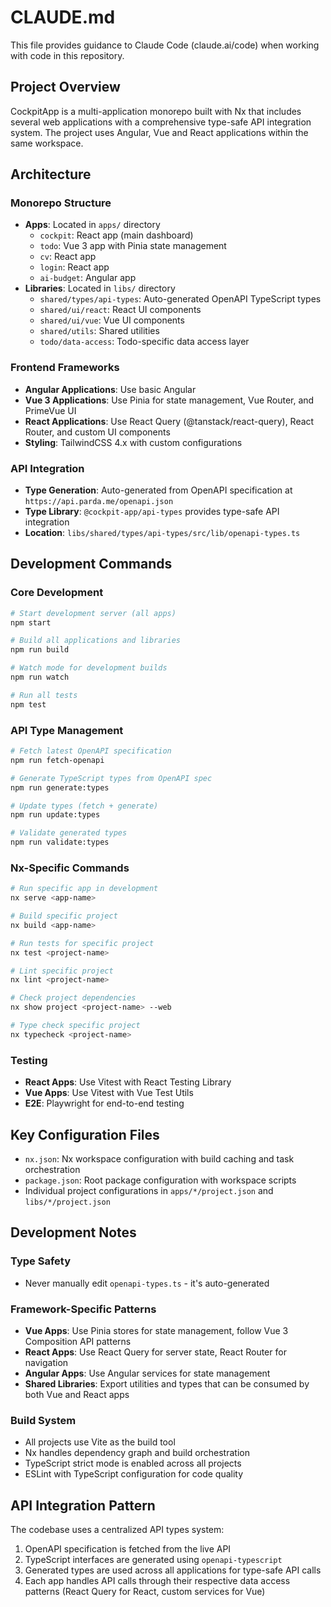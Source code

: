 # CLAUDE.md

This file provides guidance to Claude Code (claude.ai/code) when working with code in this repository.

## Project Overview

CockpitApp is a multi-application monorepo built with Nx that includes several web applications with a comprehensive type-safe API integration system. The project uses Angular, Vue and React applications within the same workspace.

## Architecture

### Monorepo Structure

- **Apps**: Located in `apps/` directory
  - `cockpit`: React app (main dashboard)
  - `todo`: Vue 3 app with Pinia state management
  - `cv`: React app
  - `login`: React app
  - `ai-budget`: Angular app
- **Libraries**: Located in `libs/` directory
  - `shared/types/api-types`: Auto-generated OpenAPI TypeScript types
  - `shared/ui/react`: React UI components
  - `shared/ui/vue`: Vue UI components
  - `shared/utils`: Shared utilities
  - `todo/data-access`: Todo-specific data access layer

### Frontend Frameworks

- **Angular Applications**: Use basic Angular
- **Vue 3 Applications**: Use Pinia for state management, Vue Router, and PrimeVue UI
- **React Applications**: Use React Query (@tanstack/react-query), React Router, and custom UI components
- **Styling**: TailwindCSS 4.x with custom configurations

### API Integration

- **Type Generation**: Auto-generated from OpenAPI specification at `https://api.parda.me/openapi.json`
- **Type Library**: `@cockpit-app/api-types` provides type-safe API integration
- **Location**: `libs/shared/types/api-types/src/lib/openapi-types.ts`

## Development Commands

### Core Development

```bash
# Start development server (all apps)
npm start

# Build all applications and libraries
npm run build

# Watch mode for development builds
npm run watch

# Run all tests
npm test
```

### API Type Management

```bash
# Fetch latest OpenAPI specification
npm run fetch-openapi

# Generate TypeScript types from OpenAPI spec
npm run generate:types

# Update types (fetch + generate)
npm run update:types

# Validate generated types
npm run validate:types
```

### Nx-Specific Commands

```bash
# Run specific app in development
nx serve <app-name>

# Build specific project
nx build <app-name>

# Run tests for specific project
nx test <project-name>

# Lint specific project
nx lint <project-name>

# Check project dependencies
nx show project <project-name> --web

# Type check specific project
nx typecheck <project-name>
```

### Testing

- **React Apps**: Use Vitest with React Testing Library
- **Vue Apps**: Use Vitest with Vue Test Utils
- **E2E**: Playwright for end-to-end testing

## Key Configuration Files

- `nx.json`: Nx workspace configuration with build caching and task orchestration
- `package.json`: Root package configuration with workspace scripts
- Individual project configurations in `apps/*/project.json` and `libs/*/project.json`

## Development Notes

### Type Safety

- Never manually edit `openapi-types.ts` - it's auto-generated

### Framework-Specific Patterns

- **Vue Apps**: Use Pinia stores for state management, follow Vue 3 Composition API patterns
- **React Apps**: Use React Query for server state, React Router for navigation
- **Angular Apps**: Use Angular services for state management
- **Shared Libraries**: Export utilities and types that can be consumed by both Vue and React apps

### Build System

- All projects use Vite as the build tool
- Nx handles dependency graph and build orchestration
- TypeScript strict mode is enabled across all projects
- ESLint with TypeScript configuration for code quality

## API Integration Pattern

The codebase uses a centralized API types system:

1. OpenAPI specification is fetched from the live API
2. TypeScript interfaces are generated using `openapi-typescript`
3. Generated types are used across all applications for type-safe API calls
4. Each app handles API calls through their respective data access patterns (React Query for React, custom services for Vue)
